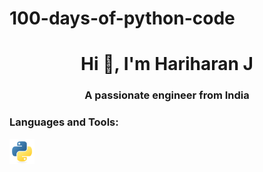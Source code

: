 # 100-days-of-python-code

<h1 align="center">Hi 👋, I'm Hariharan J</h1>
<h3 align="center">A passionate engineer from India</h3>

<p align="left">
</p>

<h3 align="left">Languages and Tools:</h3>
<p align="left"> <a href="https://www.python.org" target="_blank" rel="noreferrer"> <img src="https://raw.githubusercontent.com/devicons/devicon/master/icons/python/python-original.svg" alt="python" width="40" height="40"/> </a> </p>

